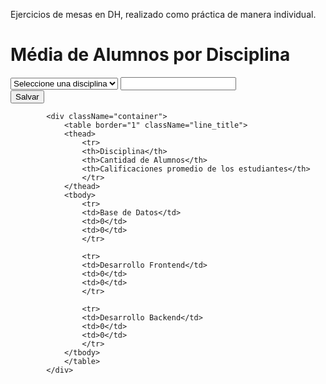 Ejercicios de mesas en DH, realizado como práctica de manera individual.


<h1>Média de Alumnos por Disciplina</h1>
            <form className="form" onSubmit={handleSubmit}>
                <div className="container_input">
                <select>
                    <option selected disabled>
                    Seleccione una disciplina
                    </option>
                    <option value="database">Base de Datos</option>
                    <option value="backend">Desarrollo Backend</option>
                    <option value="frontend">Desarrollo Frontend</option>
                    <option value="devops">Devops</option>
                </select>
                <input />
                </div>
                <input type="submit" value="Salvar"/>
            </form>

            <div className="container">
                <table border="1" className="line_title">
                <thead>
                    <tr>
                    <th>Disciplina</th>
                    <th>Cantidad de Alumnos</th>
                    <th>Calificaciones promedio de los estudiantes</th>
                    </tr>
                </thead>
                <tbody>
                    <tr>
                    <td>Base de Datos</td>
                    <td>0</td>
                    <td>0</td>
                    </tr>

                    <tr>
                    <td>Desarrollo Frontend</td>
                    <td>0</td>
                    <td>0</td>
                    </tr>

                    <tr>
                    <td>Desarrollo Backend</td>
                    <td>0</td>
                    <td>0</td>
                    </tr>
                </tbody>
                </table>
            </div>